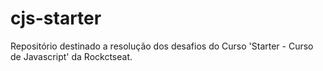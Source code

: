# cjs-starter
Repositório destinado a resolução dos desafios do Curso 'Starter - Curso de Javascript' da Rockctseat.
